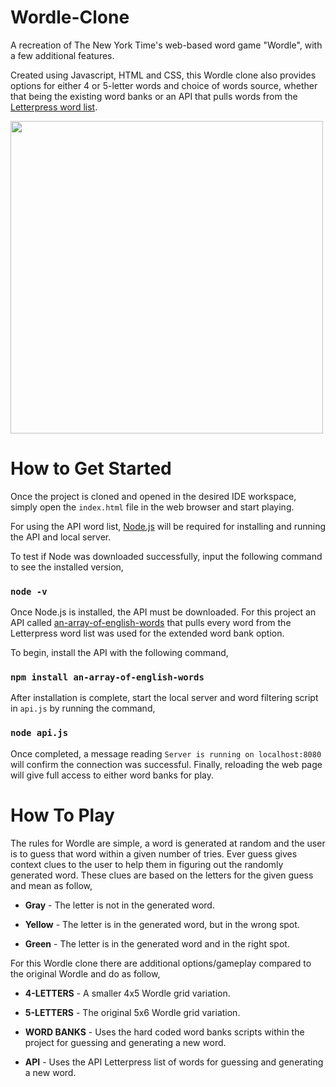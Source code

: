# Wordle-Clone
A recreation of The New York Time's web-based word game "Wordle", with a few additional features.

Created using Javascript, HTML and CSS, this Wordle clone also provides options for either 4 or 5-letter words and choice of words source, whether that being the existing word banks or an API that pulls words from the [Letterpress word list](https://github.com/lorenbrichter/Words).

<img src="https://user-images.githubusercontent.com/34701993/188786005-cc8530bb-1be9-457a-8774-9d499a6f965a.png" width="500" >

# How to Get Started
Once the project is cloned and opened in the desired IDE workspace, simply open the `index.html` file in the web browser and start playing.

For using the API word list, [Node.js](https://nodejs.org/en/) will be required for installing and running the API and local server.

To test if Node was downloaded successfully, input the following command to see the installed version,

### `node -v`

Once Node.js is installed, the API must be downloaded. For this project an API called [an-array-of-english-words](https://www.npmjs.com/package/an-array-of-english-words) that pulls every word from the Letterpress word list was used for the extended word bank option.

To begin, install the API with the following command,

### `npm install an-array-of-english-words`

After installation is complete, start the local server and word filtering script in `api.js` by running the command,

### `node api.js`

Once completed, a message reading `Server is running on localhost:8080` will confirm the connection was successful. Finally, reloading the web page will give full access to either word banks for play.

# How To Play
The rules for Wordle are simple, a word is generated at random and the user is to guess that word within a given number of tries. Ever guess gives context clues to the user to help them in figuring out the randomly generated word. These clues are based on the letters for the given guess and mean as follow,

+ **Gray** - The letter is not in the generated word.

+ **Yellow** - The letter is in the generated word, but in the wrong spot.

+ **Green** - The letter is in the generated word and in the right spot.

For this Wordle clone there are additional options/gameplay compared to the original Wordle and do as follow,

+ **4-LETTERS** - A smaller 4x5 Wordle grid variation.

+ **5-LETTERS** - The original 5x6 Wordle grid variation.

+ **WORD BANKS** - Uses the hard coded word banks scripts within the project for guessing and generating a new word.

+ **API** - Uses the API Letterpress list of words for guessing and generating a new word.
